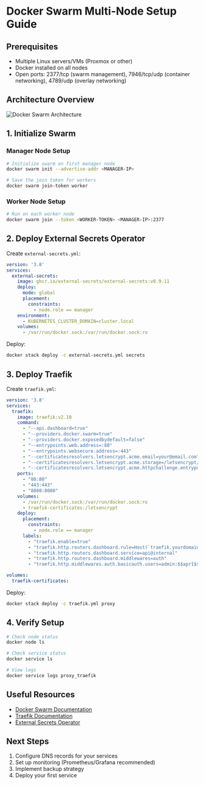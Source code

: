 # Docker Swarm Multi-Node Setup Guide

## Prerequisites
- Multiple Linux servers/VMs (Proxmox or other)
- Docker installed on all nodes
- Open ports: 2377/tcp (swarm management), 7946/tcp/udp (container networking), 4789/udp (overlay networking)

## Architecture Overview
![Docker Swarm Architecture](https://docs.docker.com/engine/swarm/images/swarm-diagram.png)

## 1. Initialize Swarm

### Manager Node Setup
```bash
# Initialize swarm on first manager node
docker swarm init --advertise-addr <MANAGER-IP>

# Save the join token for workers
docker swarm join-token worker
```

### Worker Node Setup
```bash
# Run on each worker node
docker swarm join --token <WORKER-TOKEN> <MANAGER-IP>:2377
```

## 2. Deploy External Secrets Operator

Create `external-secrets.yml`:
```yaml
version: '3.8'
services:
  external-secrets:
    image: ghcr.io/external-secrets/external-secrets:v0.9.11
    deploy:
      mode: global
      placement:
        constraints:
          - node.role == manager
    environment:
      - KUBERNETES_CLUSTER_DOMAIN=cluster.local
    volumes:
      - /var/run/docker.sock:/var/run/docker.sock:ro
```

Deploy:
```bash
docker stack deploy -c external-secrets.yml secrets
```

## 3. Deploy Traefik

Create `traefik.yml`:
```yaml
version: '3.8'
services:
  traefik:
    image: traefik:v2.10
    command:
      - "--api.dashboard=true"
      - "--providers.docker.swarm=true"
      - "--providers.docker.exposedbydefault=false"
      - "--entrypoints.web.address=:80"
      - "--entrypoints.websecure.address=:443"
      - "--certificatesresolvers.letsencrypt.acme.email=your@email.com"
      - "--certificatesresolvers.letsencrypt.acme.storage=/letsencrypt/acme.json"
      - "--certificatesresolvers.letsencrypt.acme.httpchallenge.entrypoint=web"
    ports:
      - "80:80"
      - "443:443"
      - "8080:8080"
    volumes:
      - /var/run/docker.sock:/var/run/docker.sock:ro
      - traefik-certificates:/letsencrypt
    deploy:
      placement:
        constraints:
          - node.role == manager
      labels:
        - "traefik.enable=true"
        - "traefik.http.routers.dashboard.rule=Host(`traefik.yourdomain.com`)"
        - "traefik.http.routers.dashboard.service=api@internal"
        - "traefik.http.routers.dashboard.middlewares=auth"
        - "traefik.http.middlewares.auth.basicauth.users=admin:$$apr1$$xyz123"

volumes:
  traefik-certificates:
```

Deploy:
```bash
docker stack deploy -c traefik.yml proxy
```

## 4. Verify Setup

```bash
# Check node status
docker node ls

# Check service status
docker service ls

# View logs
docker service logs proxy_traefik
```

## Useful Resources
- [Docker Swarm Documentation](https://docs.docker.com/engine/swarm/)
- [Traefik Documentation](https://doc.traefik.io/traefik/)
- [External Secrets Operator](https://external-secrets.io/latest/)

## Next Steps
1. Configure DNS records for your services
2. Set up monitoring (Prometheus/Grafana recommended)
3. Implement backup strategy
4. Deploy your first service
